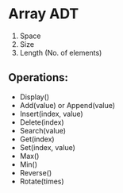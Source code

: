 # Array ADT

1. Space
2. Size
3. Length (No. of elements)

## Operations:

-   Display()
-   Add(value) or Append(value)
-   Insert(index, value)
-   Delete(index)
-   Search(value)
-   Get(index)
-   Set(index, value)
-   Max()
-   Min()
-   Reverse()
-   Rotate(times)
